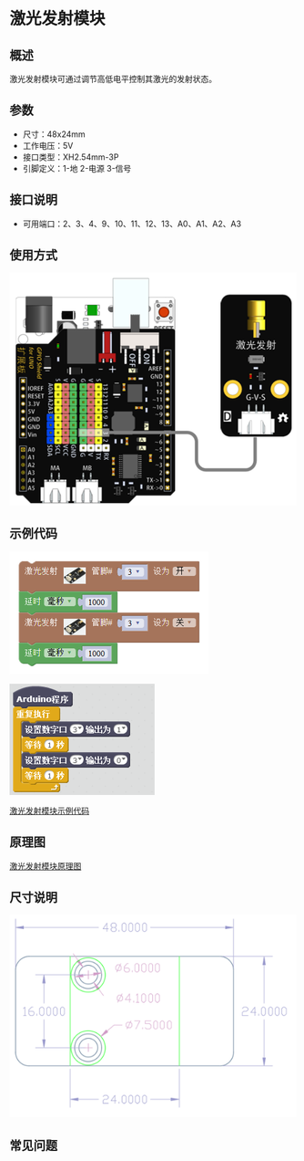 # 激光发射模块

## 概述

激光发射模块可通过调节高低电平控制其激光的发射状态。

## 参数

* 尺寸：48x24mm
* 工作电压：5V
* 接口类型：XH2.54mm-3P
* 引脚定义：1-地 2-电源 3-信号

## 接口说明

* 可用端口：2、3、4、9、10、11、12、13、A0、A1、A2、A3

## 使用方式

![](../../.gitbook/assets/arduino-24.png)

## 示例代码

![](../../.gitbook/assets/arduino-78.png)

![](../../.gitbook/assets/arduino-57.png)

[激光发射模块示例代码](http://www.haohaodada.com/show.php?id=955856)

## 原理图

[激光发射模块原理图](https://github.com/Haohaodada-official/docs/blob/master/jiao-xue-chan-pin/pdf/yuan-li-tu/%E6%BF%80%E5%85%89%E5%8F%91%E5%B0%84%E6%A8%A1%E5%9D%97.pdf)

## 尺寸说明

![](../../.gitbook/assets/arduino-01.png)

## 常见问题

